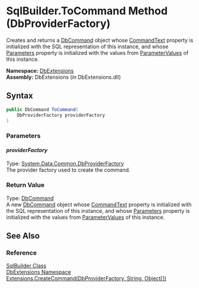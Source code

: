 SqlBuilder.ToCommand Method (DbProviderFactory)
===============================================
Creates and returns a [DbCommand][1] object whose [CommandText][2] property is initialized with the SQL representation of this instance, and whose [Parameters][3] property is initialized with the values from [ParameterValues][4] of this instance.

**Namespace:** [DbExtensions][5]  
**Assembly:** DbExtensions (in DbExtensions.dll)

Syntax
------

```csharp
public DbCommand ToCommand(
	DbProviderFactory providerFactory
)
```

### Parameters

#### *providerFactory*
Type: [System.Data.Common.DbProviderFactory][6]  
The provider factory used to create the command.

### Return Value
Type: [DbCommand][1]  
 A new [DbCommand][1] object whose [CommandText][2] property is initialized with the SQL representation of this instance, and whose [Parameters][3] property is initialized with the values from [ParameterValues][4] of this instance. 

See Also
--------

### Reference
[SqlBuilder Class][7]  
[DbExtensions Namespace][5]  
[Extensions.CreateCommand(DbProviderFactory, String, Object[])][8]  

[1]: http://msdn.microsoft.com/en-us/library/852d01k6
[2]: http://msdn.microsoft.com/en-us/library/9d2hk99t
[3]: http://msdn.microsoft.com/en-us/library/9czdkzd1
[4]: ParameterValues.md
[5]: ../README.md
[6]: http://msdn.microsoft.com/en-us/library/c6c4a26c
[7]: README.md
[8]: ../Extensions/CreateCommand_7.md